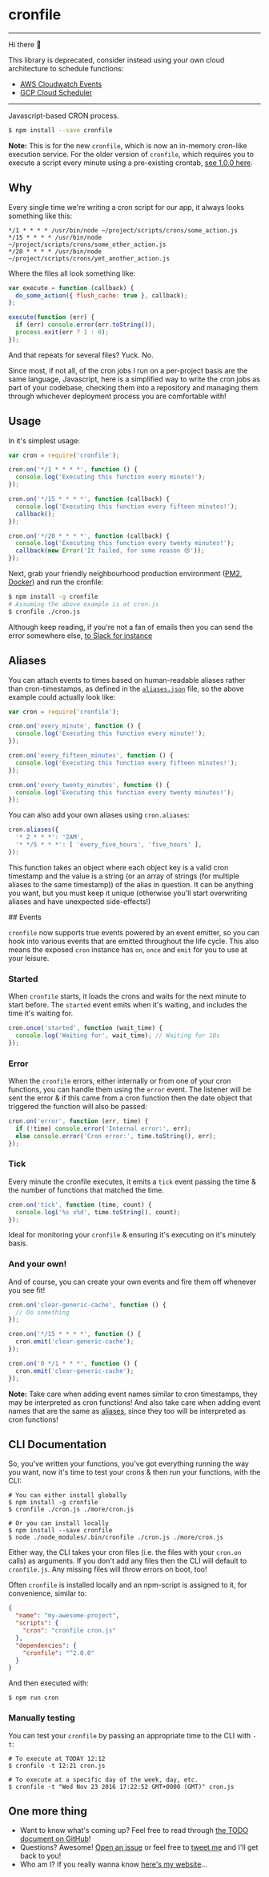 # cronfile

---

Hi there :wave:

This library is deprecated, consider instead using your own cloud architecture to schedule functions:

- [AWS Cloudwatch Events](https://docs.aws.amazon.com/AmazonCloudWatch/latest/events/RunLambdaSchedule.html)
- [GCP Cloud Scheduler](https://cloud.google.com/scheduler)

---

Javascript-based CRON process.

```sh
$ npm install --save cronfile
```

**Note:** This is for the new `cronfile`, which is now an in-memory cron-like execution service. For the older version
of `cronfile`, which requires you to execute a script every minute using a pre-existing crontab,
[see 1.0.0 here](https://github.com/jdrydn/cronfile/tree/1.0.0).

## Why

Every single time we're writing a cron script for our app, it always looks something like this:

```
*/1 * * * * /usr/bin/node ~/project/scripts/crons/some_action.js
*/15 * * * * /usr/bin/node ~/project/scripts/crons/some_other_action.js
*/20 * * * * /usr/bin/node ~/project/scripts/crons/yet_another_action.js
```

Where the files all look something like:

```js
var execute = function (callback) {
  do_some_action({ flush_cache: true }, callback);
};

execute(function (err) {
  if (err) console.error(err.toString());
  process.exit(err ? 1 : 0);
});
```

And that repeats for several files? Yuck. No.

Since most, if not all, of the cron jobs I run on a per-project basis are the same language, Javascript, here is a
simplified way to write the cron jobs as part of your codebase, checking them into a repository and managing them
through whichever deployment process you are comfortable with!

## Usage

In it's simplest usage:

```js
var cron = require('cronfile');

cron.on('*/1 * * * *', function () {
  console.log('Executing this function every minute!');
});

cron.on('*/15 * * * *', function (callback) {
  console.log('Executing this function every fifteen minutes!');
  callback();
});

cron.on('*/20 * * * *', function (callback) {
  console.log('Executing this function every twenty minutes!');
  callback(new Error('It failed, for some reason 😢'));
});
```

Next, grab your friendly neighbourhood production environment ([PM2](https://github.com/Unitech/pm2),
[Docker](https://www.docker.com/)) and run the cronfile:

```sh
$ npm install -g cronfile
# Assuming the above example is at cron.js
$ cronfile ./cron.js
```

Although keep reading, if you're not a fan of emails then you can send the error somewhere else,
[to Slack for instance](#cronrun)

## Aliases

You can attach events to times based on human-readable aliases rather than cron-timestamps, as defined in the
[`aliases.json`](./lib/aliases.json) file, so the above example could actually look like:

```js
var cron = require('cronfile');

cron.on('every_minute', function () {
  console.log('Executing this function every minute!');
});

cron.on('every_fifteen_minutes', function () {
  console.log('Executing this function every fifteen minutes!');
});

cron.on('every_twenty_minutes', function () {
  console.log('Executing this function every twenty minutes!');
});
```

You can also add your own aliases using `cron.aliases`:

```js
cron.aliases({
  '* 2 * * *': '2AM',
  '* */5 * * *': [ 'every_five_hours', 'five_hours' ],
});
```

This function takes an object where each object key is a valid cron timestamp and the value is a string (or an array
of strings (for multiple aliases to the same timestamp)) of the alias in question. It can be anything you want, but
you must keep it unique (otherwise you'll start overwriting aliases and have unexpected side-effects!)

## Events

`cronfile` now supports true events powered by an event emitter, so you can hook into various events that are emitted
throughout the life cycle. This also means the exposed `cron` instance has `on`, `once` and `emit` for you to use at
your leisure.

### Started

When `cronfile` starts, it loads the crons and waits for the next minute to start before. The `started` event emits
when it's waiting, and includes the time it's waiting for.

```js
cron.once('started', function (wait_time) {
  console.log('Waiting for', wait_time); // Waiting for 10s
});
```

### Error

When the `cronfile` errors, either internally or from one of your cron functions, you can handle them using the `error`
event. The listener will be sent the error & if this came from a cron function then the date object that triggered the
function will also be passed:

```js
cron.on('error', function (err, time) {
  if (!time) console.error('Internal error:', err);
  else console.error('Cron error:', time.toString(), err);
});
```

### Tick

Every minute the cronfile executes, it emits a `tick` event passing the time & the number of functions that matched the
time.

```js
cron.on('tick', function (time, count) {
  console.log('%s x%d', time.toString(), count);
});
```

Ideal for monitoring your `cronfile` & ensuring it's executing on it's minutely basis.

### And your own!

And of course, you can create your own events and fire them off whenever you see fit!

```js
cron.on('clear-generic-cache', function () {
  // Do something
});

cron.on('*/15 * * * *', function () {
  cron.emit('clear-generic-cache');
});

cron.on('0 */1 * * *', function () {
  cron.emit('clear-generic-cache');
});
```

**Note:** Take care when adding event names similar to cron timestamps, they may be interpreted as cron functions! And
also take care when adding event names that are the same as [aliases](#aliases), since they too will be interpreted as
cron functions!

## CLI Documentation

So, you've written your functions, you've got everything running the way you want, now it's time to test your crons &
then run your functions, with the CLI:

```
# You can either install globally
$ npm install -g cronfile
$ cronfile ./cron.js ./more/cron.js

# Or you can install locally
$ npm install --save cronfile
$ node ./node_modules/.bin/cronfile ./cron.js ./more/cron.js
```

Either way, the CLI takes your cron files (i.e. the files with your `cron.on` calls) as arguments. If you don't add any
files then the CLI will default to `cronfile.js`. Any missing files will throw errors on boot, too!

Often `cronfile` is installed locally and an npm-script is assigned to it, for convenience, similar to:

```json
{
  "name": "my-awesome-project",
  "scripts": {
    "cron": "cronfile cron.js"
  },
  "dependencies": {
    "cronfile": "^2.0.0"
  }
}
```

And then executed with:

```
$ npm run cron
```

### Manually testing

You can test your `cronfile` by passing an appropriate time to the CLI with `-t`:

```
# To execute at TODAY 12:12
$ cronfile -t 12:21 cron.js

# To execute at a specific day of the week, day, etc.
$ cronfile -t "Wed Nov 23 2016 17:22:52 GMT+0000 (GMT)" cron.js
```

## One more thing

- Want to know what's coming up? Feel free to read through
  [the TODO document on GitHub](https://github.com/jdrydn/cronfile/blob/master/TODO.md)!
- Questions? Awesome! [Open an issue](https://github.com/jdrydn/cronfile/issues) or feel free to
  [tweet me](https://twitter.com/jdrydn) and I'll get back to you!
- Who am I? If you really wanna know [here's my website](https://jdrydn.com)...
